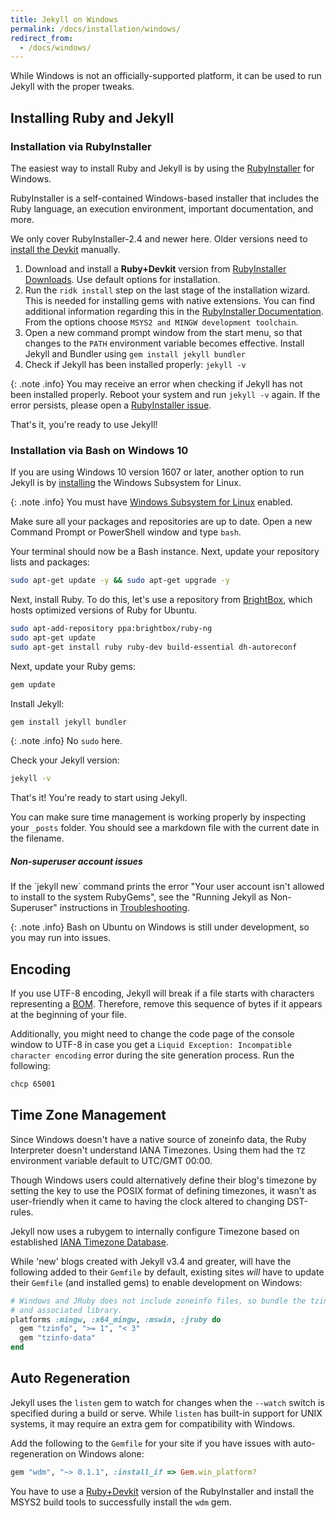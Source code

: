 ```yaml
---
title: Jekyll on Windows
permalink: /docs/installation/windows/
redirect_from:
  - /docs/windows/
---
```


While Windows is not an officially-supported platform, it can be used to run Jekyll with the proper tweaks.

## Installing Ruby and Jekyll

### Installation via RubyInstaller

The easiest way to install Ruby and Jekyll is by using the [RubyInstaller](https://rubyinstaller.org/) for Windows.

RubyInstaller is a self-contained Windows-based installer that includes the Ruby language, an execution environment,
important documentation, and more.

We only cover RubyInstaller-2.4 and newer here. Older versions need to
[install the Devkit](https://github.com/oneclick/rubyinstaller/wiki/Development-Kit) manually.

1. Download and install a **Ruby+Devkit** version from [RubyInstaller Downloads](https://rubyinstaller.org/downloads/).
   Use default options for installation.
2. Run the `ridk install` step on the last stage of the installation wizard. This is needed for installing gems with native
   extensions. You can find additional information regarding this in the
   [RubyInstaller Documentation](https://github.com/oneclick/rubyinstaller2#using-the-installer-on-a-target-system).
   From the options choose `MSYS2 and MINGW development toolchain`.
3. Open a new command prompt window from the start menu, so that changes to the `PATH` environment variable becomes effective.
   Install Jekyll and Bundler using `gem install jekyll bundler`
4. Check if Jekyll has been installed properly: `jekyll -v`

{: .note .info}
You may receive an error when checking if Jekyll has not been installed properly. Reboot your system and run `jekyll -v` again.
If the error persists, please open a [RubyInstaller issue](https://github.com/oneclick/rubyinstaller2/issues/new).

That's it, you're ready to use Jekyll!

### Installation via Bash on Windows 10

If you are using Windows 10 version 1607 or later, another option to run Jekyll is by
[installing](https://msdn.microsoft.com/en-us/commandline/wsl/install_guide) the Windows Subsystem for Linux.

{: .note .info}
You must have [Windows Subsystem for Linux](https://msdn.microsoft.com/en-us/commandline/wsl/about) enabled.

Make sure all your packages and repositories are up to date. Open a new Command Prompt or PowerShell window and type `bash`.

Your terminal should now be a Bash instance. Next, update your repository lists and packages:

```sh
sudo apt-get update -y && sudo apt-get upgrade -y
```

Next, install Ruby. To do this, let's use a repository from [BrightBox](https://www.brightbox.com/docs/ruby/ubuntu/),
which hosts optimized versions of Ruby for Ubuntu.

```sh
sudo apt-add-repository ppa:brightbox/ruby-ng
sudo apt-get update
sudo apt-get install ruby ruby-dev build-essential dh-autoreconf
```

Next, update your Ruby gems:

```sh
gem update
```

Install Jekyll:

```sh
gem install jekyll bundler
```

{: .note .info}
  No `sudo` here.

Check your Jekyll version:

```sh
jekyll -v
```

That's it! You're ready to start using Jekyll. 

You can make sure time management is working properly by inspecting your `_posts` folder. You should see a markdown file
with the current date in the filename.

<div class="note info">
  <h5>Non-superuser account issues</h5>
  <p>If the `jekyll new` command prints the error "Your user account isn't allowed to install to the system RubyGems", see
  the "Running Jekyll as Non-Superuser" instructions in
  <a href="{{ '/docs/troubleshooting/#no-sudo' | relative_url }}">Troubleshooting</a>.</p>
</div>

{: .note .info}
Bash on Ubuntu on Windows is still under development, so you may run into issues.

## Encoding

If you use UTF-8 encoding, Jekyll will break if a file starts with characters representing a [BOM](https://en.wikipedia.org/wiki/Byte_order_mark#UTF-8). Therefore, remove this sequence of bytes if it appears at the beginning of your file.

Additionally, you might need to change the code page of the console window to UTF-8 in case you get a
`Liquid Exception: Incompatible character encoding` error during the site generation process. Run the following:

```sh
chcp 65001
```

## Time Zone Management

Since Windows doesn't have a native source of zoneinfo data, the Ruby Interpreter doesn't understand IANA Timezones.
Using them had the `TZ` environment variable default to UTC/GMT 00:00.

Though Windows users could alternatively define their blog's timezone by setting the key to use the POSIX format of defining
timezones, it wasn't as user-friendly when it came to having the clock altered to changing DST-rules.

Jekyll now uses a rubygem to internally configure Timezone based on established
[IANA Timezone Database](https://en.wikipedia.org/wiki/List_of_tz_database_time_zones).

While 'new' blogs created with Jekyll v3.4 and greater, will have the following added to their `Gemfile` by default, existing
sites *will* have to update their `Gemfile` (and installed gems) to enable development on Windows:

```ruby
# Windows and JRuby does not include zoneinfo files, so bundle the tzinfo-data gem
# and associated library.
platforms :mingw, :x64_mingw, :mswin, :jruby do
  gem "tzinfo", ">= 1", "< 3"
  gem "tzinfo-data"
end
```

## Auto Regeneration

Jekyll uses the `listen` gem to watch for changes when the `--watch` switch is specified during a build or serve.
While `listen` has built-in support for UNIX systems, it may require an extra gem for compatibility with Windows.

Add the following to the `Gemfile` for your site if you have issues with auto-regeneration on Windows alone:

```ruby
gem "wdm", "~> 0.1.1", :install_if => Gem.win_platform?
```

You have to use a [Ruby+Devkit](https://rubyinstaller.org/downloads/) version of the RubyInstaller and install
the MSYS2 build tools to successfully install the `wdm` gem.
